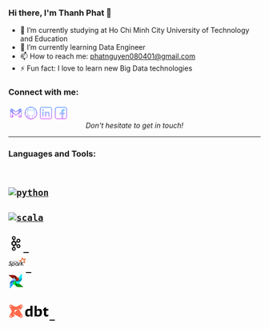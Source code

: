 ### Hi there, I'm Thanh Phat 👋

- 🔭 I’m currently studying at Ho Chi Minh City University of Technology and Education
- 🌱 I’m currently learning Data Engineer
- 📫 How to reach me: phatnguyen080401@gmail.com
- ⚡ Fun fact: I love to learn new Big Data technologies 

### Connect with me:

[<img align="left" alt="Phat | Gmail" height="30px" src="./SocialLogo/Gmail.png" />][gmail]
[<img align="left" alt="Phat | Github" height="30px" src="./SocialLogo/Github.png" />][github]
[<img align="left" alt="Phat | LinkedIn" height="30px" src="./SocialLogo/Linkedin.png" />][linkedin]
[<img align="left" alt="Phat | Facebook" height="30px" src="./SocialLogo/Facebook.png" />][facebook]

<br />
<p align=center>
<em>Don't hesitate to get in touch!</em>
</p>

---

### Languages and Tools:

[<code>
<img alt="python" height="30" src="https://img.icons8.com/color/96/000000/python--v1.png">
</code>](https://www.python.org/)
[<code>
<img alt="scala" height="30" src="https://img.icons8.com/external-tal-revivo-color-tal-revivo/96/000000/external-scala-a-general-purpose-programming-language-with-strong-static-type-system-logo-color-tal-revivo.png">
</code>](https://www.scala-lang.org/)
[<code>
<img alt="kafka" height="30" src="./Icons/apache-kafka.png">
</code>](https://kafka.apache.org/)
[<code>
<img alt="spark" height="35" src="./Icons/apache-spark.png">
</code>](https://spark.apache.org/)
[<code>
<img alt="airflow" height="30" src="./Icons/apache-airflow.png">
</code>](https://airflow.apache.org/)
[<code>
<img alt="dbt" height="30" src="./Icons/dbt-tool.png">
</code>](https://www.getdbt.com/)
---

[gmail]: phatnguyen080401@gmail.com
[github]: https://github.com/phatnguyen080401
[linkedin]: https://www.linkedin.com/in/th%C3%A0nh-ph%C3%A1t-nguy%E1%BB%85n-0bba27217/
[facebook]: https://www.facebook.com/thanhphat.nguyen.182/